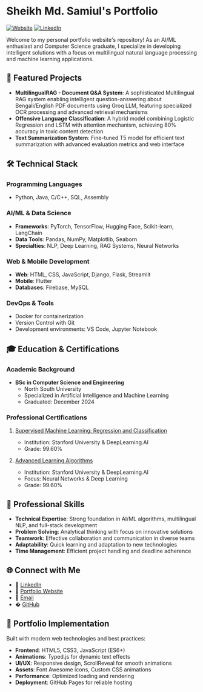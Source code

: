 # Sheikh Md. Samiul's Portfolio

[![Website](https://img.shields.io/website?url=https%3A%2F%2Fsheikhmdsamiul.github.io)](https://sheikhmdsamiul.github.io)
[![LinkedIn](https://img.shields.io/badge/LinkedIn-sheikhsamiul07-blue)](https://linkedin.com/in/sheikhsamiul07)

Welcome to my personal portfolio website's repository! As an AI/ML enthusiast and Computer Science graduate, I specialize in developing intelligent solutions with a focus on multilingual natural language processing and machine learning applications.

## 🚀 Featured Projects

- **MultilingualRAG - Document Q&A System**: A sophisticated Multilingual RAG system enabling intelligent question-answering about Bengali/English PDF documents using Groq LLM, featuring specialized OCR processing and advanced retrieval mechanisms
- **Offensive Language Classification**: A hybrid model combining Logistic Regression and LSTM with attention mechanism, achieving 80% accuracy in toxic content detection
- **Text Summarization System**: Fine-tuned T5 model for efficient text summarization with advanced evaluation metrics and web interface

## 🛠️ Technical Stack

### Programming Languages
- Python, Java, C/C++, SQL, Assembly

### AI/ML & Data Science
- **Frameworks**: PyTorch, TensorFlow, Hugging Face, Scikit-learn, LangChain
- **Data Tools**: Pandas, NumPy, Matplotlib, Seaborn
- **Specialties**: NLP, Deep Learning, RAG Systems, Neural Networks

### Web & Mobile Development
- **Web**: HTML, CSS, JavaScript, Django, Flask, Streamlit
- **Mobile**: Flutter
- **Databases**: Firebase, MySQL

### DevOps & Tools
- Docker for containerization
- Version Control with Git
- Development environments: VS Code, Jupyter Notebook

## 🎓 Education & Certifications

### Academic Background
- **BSc in Computer Science and Engineering**
  - North South University
  - Specialized in Artificial Intelligence and Machine Learning
  - Graduated: December 2024

### Professional Certifications
1. [Supervised Machine Learning: Regression and Classification](https://www.coursera.org/account/accomplishments/verify/ETC3330HGZBR)
   - Institution: Stanford University & DeepLearning.AI
   - Grade: 99.60%

2. [Advanced Learning Algorithms](https://www.coursera.org/account/accomplishments/verify/53FB5CB1BI3M)
   - Institution: Stanford University & DeepLearning.AI
   - Focus: Neural Networks & Deep Learning
   - Grade: 99.60%

## 💼 Professional Skills

- **Technical Expertise**: Strong foundation in AI/ML algorithms, multilingual NLP, and full-stack development
- **Problem Solving**: Analytical thinking with focus on innovative solutions
- **Teamwork**: Effective collaboration and communication in diverse teams
- **Adaptability**: Quick learning and adaptation to new technologies
- **Time Management**: Efficient project handling and deadline adherence

## 🌐 Connect with Me

- 💼 [LinkedIn](https://linkedin.com/in/sheikhsamiul07)
- 🔗 [Portfolio Website](https://sheikhmdsamiul.github.io)
- 📧 [Email](mailto:sk.mohammad.samiul@gmail.com)
- � [GitHub](https://github.com/sheikhmdsamiul)

## 🔧 Portfolio Implementation

Built with modern web technologies and best practices:
- **Frontend**: HTML5, CSS3, JavaScript (ES6+)
- **Animations**: Typed.js for dynamic text effects
- **UI/UX**: Responsive design, ScrollReveal for smooth animations
- **Assets**: Font Awesome icons, Custom CSS animations
- **Performance**: Optimized loading and rendering
- **Deployment**: GitHub Pages for reliable hosting

